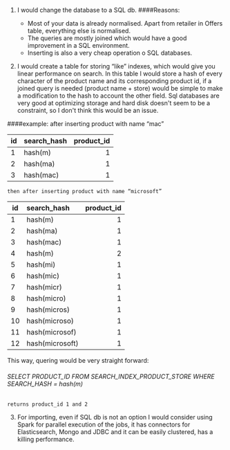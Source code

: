 1. I would change the database to a SQL db. 
####Reasons:
    - Most of your data is already normalised. Apart from retailer in Offers table, everything else is normalised.
    - The queries are mostly joined which would have a good improvement in a SQL environment. 
    - Inserting is also a very cheap operation o SQL databases.

2. I would create a table for storing “like” indexes, which would give you linear performance on search. In this table I would store a hash of every character of the product name and its corresponding product id, if a joined query is needed (product name + store) would be simple to make a modification to the hash to account the other field. Sql databases are very good at optimizing storage and hard disk doesn't seem to be a constraint, so I don't think this would be an issue.

####example:
	after inserting product with name “mac”

| id	        | search_hash   | product_id  |
| ------------- |:--------------| -----------:|
| 1 | hash(m) | 1 |
| 2 | hash(ma) | 1 |
| 3 | hash(mac) | 1 |

    then after inserting product with name “microsoft”


| id	        | search_hash   | product_id  |
| ------------- |:--------------| -----------:|
| 1 | hash(m) | 1 |
| 2 | hash(ma) | 1 |
| 3 | hash(mac) | 1 |
| 4 | hash(m) | 2 |
| 5 | hash(mi) | 1 |
| 6 | hash(mic) | 1 |
| 7 | hash(micr) | 1 |
| 8 | hash(micro) | 1 |
| 9 | hash(micros) | 1 |
| 10 | hash(microso) | 1 |
| 11 | hash(microsof) | 1 |
| 12 | hash(microsoft) | 1 |
	
This way, quering would be very straight forward:
###### SELECT PRODUCT_ID FROM SEARCH_INDEX_PRODUCT_STORE WHERE SEARCH_HASH = hash(m)
		
	returns product_id 1 and 2
	

3. For importing, even if SQL db is not an option I would consider using Spark for parallel execution of the jobs, it has connectors for Elasticsearch, Mongo and JDBC and it can be easily clustered, has a killing performance. 
